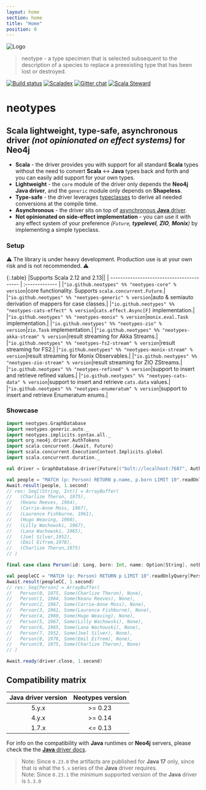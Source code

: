 ```yaml
---
layout: home
section: home
title: "Home"
position: 0
---
```


![Logo](img/neotypes.png)

> neotype - a type specimen that is selected subsequent to the description of a species to replace a preexisting type that has been lost or destroyed.

[![Build status](https://github.com/neotypes/neotypes/workflows/CI/badge.svg?branch=main)](https://github.com/neotypes/neotypes/actions)
[![Scaladex](https://index.scala-lang.org/neotypes/neotypes/neotypes-core/latest-by-scala-version.svg?platform=jvm)](https://index.scala-lang.org/neotypes/neotypes/neotypes-core)
[![Gitter chat](https://badges.gitter.im/neotypes-neotypes/Lobby.svg)](https://gitter.im/neotypes-neotypes/Lobby)
[![Scala Steward](https://img.shields.io/badge/Scala_Steward-helping-blue.svg?style=flat&logo=data:image/png;base64,iVBORw0KGgoAAAANSUhEUgAAAA4AAAAQCAMAAAARSr4IAAAAVFBMVEUAAACHjojlOy5NWlrKzcYRKjGFjIbp293YycuLa3pYY2LSqql4f3pCUFTgSjNodYRmcXUsPD/NTTbjRS+2jomhgnzNc223cGvZS0HaSD0XLjbaSjElhIr+AAAAAXRSTlMAQObYZgAAAHlJREFUCNdNyosOwyAIhWHAQS1Vt7a77/3fcxxdmv0xwmckutAR1nkm4ggbyEcg/wWmlGLDAA3oL50xi6fk5ffZ3E2E3QfZDCcCN2YtbEWZt+Drc6u6rlqv7Uk0LdKqqr5rk2UCRXOk0vmQKGfc94nOJyQjouF9H/wCc9gECEYfONoAAAAASUVORK5CYII=)](https://scala-steward.org)

# neotypes

## Scala lightweight, type-safe, asynchronous driver _(not opinionated on effect systems)_ for Neo4j

* **Scala** - the driver provides you with support for all standard **Scala** types without the need to convert **Scala** <-> **Java** types back and forth and you can easily add support for your own types.
* **Lightweight** - the `core` module of the driver only depends the **Neo4j Java driver**, and the `generic` module only depends on **Shapeless**.
* **Type-safe** - the driver leverages [typeclasses](https://blog.scalac.io/2017/04/19/typeclasses-in-scala.html) to derive all needed conversions at the compile time.
* **Asynchronous** - the driver sits on top of [asynchronous **Java** driver](https://neo4j.com/blog/beta-release-java-driver-async-api-neo4j/).
* **Not opinionated on side-effect implementation** - you can use it with any effect system of your preference _(`Future`, **typelevel**, **ZIO**, **Monix**)_ by implementing a simple typeclass.

### Setup

:warning: The library is under heavy development. Production use is at your own risk and is not recommended. :warning:

{:.table}
|Supports Scala 2.12 and 2.13||
| ----------------------------------------- | :------------- |
|`"io.github.neotypes" %% "neotypes-core" % version`|core functionality. Supports `scala.concurrent.Future`.|
|`"io.github.neotypes" %% "neotypes-generic" % version`|auto & semiauto derivation of mappers for case classes.|
|`"io.github.neotypes" %% "neotypes-cats-effect" % version`|`cats.effect.Async[F]` implementation.|
|`"io.github.neotypes" %% "neotypes-monix" % version`|`monix.eval.Task` implementation.|
|`"io.github.neotypes" %% "neotypes-zio" % version`|`zio.Task` implementation.|
|`"io.github.neotypes" %% "neotypes-akka-stream" % version`|result streaming for Akka Streams.|
|`"io.github.neotypes" %% "neotypes-fs2-stream" % version`|result streaming for FS2.|
|`"io.github.neotypes" %% "neotypes-monix-stream" % version`|result streaming for Monix Observables.|
|`"io.github.neotypes" %% "neotypes-zio-stream" % version`|result streaming for ZIO ZStreams.|
|`"io.github.neotypes" %% "neotypes-refined" % version`|support to insert and retrieve refined values.|
|`"io.github.neotypes" %% "neotypes-cats-data" % version`|support to insert and retrieve `cats.data` values.|
|`"io.github.neotypes" %% "neotypes-enumeratum" % version`|support to insert and retrieve Enumeratum enums.|

### Showcase

```scala mdoc:compile-only
import neotypes.GraphDatabase
import neotypes.generic.auto._
import neotypes.implicits.syntax.all._
import org.neo4j.driver.AuthTokens
import scala.concurrent.{Await, Future}
import scala.concurrent.ExecutionContext.Implicits.global
import scala.concurrent.duration._

val driver = GraphDatabase.driver[Future]("bolt://localhost:7687", AuthTokens.basic("neo4j", "****"))

val people = "MATCH (p: Person) RETURN p.name, p.born LIMIT 10".readOnlyQuery[(String, Int)].list(driver)
Await.result(people, 1.second)
// res: Seq[(String, Int)] = ArrayBuffer(
//   (Charlize Theron, 1975),
//   (Keanu Reeves, 1964),
//   (Carrie-Anne Moss, 1967),
//   (Laurence Fishburne, 1961),
//   (Hugo Weaving, 1960),
//   (Lilly Wachowski, 1967),
//   (Lana Wachowski, 1965),
//   (Joel Silver,1952),
//   (Emil Eifrem,1978),
//   (Charlize Theron,1975)
// )

final case class Person(id: Long, born: Int, name: Option[String], notExists: Option[Int])

val peopleCC = "MATCH (p: Person) RETURN p LIMIT 10".readOnlyQuery[Person].list(driver)
Await.result(peopleCC, 1.second)
// res: Seq[Person] = ArrayBuffer(
//   Person(0, 1975, Some(Charlize Theron), None),
//   Person(1, 1964, Some(Keanu Reeves), None),
//   Person(2, 1967, Some(Carrie-Anne Moss), None),
//   Person(3, 1961, Some(Laurence Fishburne), None),
//   Person(4, 1960, Some(Hugo Weaving), None),
//   Person(5, 1967, Some(Lilly Wachowski), None),
//   Person(6, 1965, Some(Lana Wachowski), None),
//   Person(7, 1952, Some(Joel Silver), None),
//   Person(8, 1978, Some(Emil Eifrem), None),
//   Person(9, 1975, Some(Charlize Theron), None)
// )

Await.ready(driver.close, 1.second)
```

## Compatibility matrix

| Java driver version | Neotypes version |
| :-----------------: | :--------------: |
| 5.y.x               | >= 0.23          |
| 4.y.x               | >= 0.14          |
| 1.7.x               | <= 0.13          |

For info on the compatibility with **Java** runtimes or **Neo4j** servers,
please check the the [**Java** driver docs](https://github.com/neo4j/neo4j-java-driver).

> Note: Since `0.23.0` the artifacts are published for **Java 17** only,
> since that is what the `5.x` series of the **Java** driver requires.<br>
> Note: Since `0.23.1` the minimum supported version of the **Java** driver is `5.3.0`
